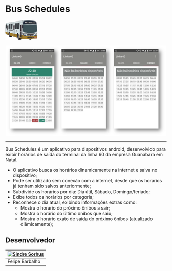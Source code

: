 # Bus Schedules
<p ><img src ="Art/guanabara_60_2.png" width="100px"/></p>

<p align="center"><img src ="Art/prints.png" width="500px"/></p>

---
Bus Schedules é um aplicativo para dispositivos android, desenvolvido para exibir horários de saída do terminal da linha 60 da empresa Guanabara em Natal. 
* O aplicativo busca os horários dinamicamente na internet e salva no dispositivo;
* Pode ser utilizado sem conexão com a internet, desde que os horários já tenham sido salvos anteriormente;
* Subdivide os horários por dia: Dia útil, Sábado, Domingo/feriado;
* Exibe todos os horários por categoria;
* Reconhece o dia atual, exibindo informações extras como:
    * Mostra o horário do próximo ônibos a sair;
    * Mostra o horário do último ônibos que saiu;
    * Mostra o horário exato de saída do próximo ônibos (atualizado diâmicamente);


## Desenvolvedor

[![Sindre Sorhus](https://avatars2.githubusercontent.com/u/8813353?v=3&s=96)](https://github.com/Barbalho12) | 
---|
|Felipe Barbalho|